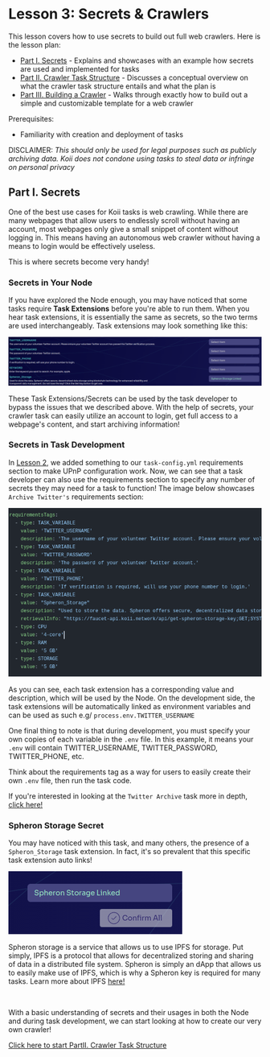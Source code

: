 # Lesson 3: Secrets & Crawlers

This lesson covers how to use secrets to build out full web crawlers. Here is the lesson plan:

- [Part I. Secrets](./README.md) - Explains and showcases with an example how secrets are used and implemented for tasks
- [Part II. Crawler Task Structure](./PartII.md) - Discusses a conceptual overview on what the crawler task structure entails and what the plan is
- [Part III. Building a Crawler](./PartIII.md) - Walks through exactly how to build out a simple and customizable template for a web crawler

Prerequisites:

- Familiarity with creation and deployment of tasks

DISCLAIMER: _This should only be used for legal purposes such as publicly archiving data. Koii does not condone using tasks to steal data or infringe on personal privacy_

## Part I. Secrets

One of the best use cases for Koii tasks is web crawling. While there are many webpages that allow users to endlessly scroll without having an account, most webpages only give a small snippet of content without logging in. This means having an autonomous web crawler without having a means to login would be effectively useless.

This is where secrets become very handy!

### Secrets in Your Node

If you have explored the Node enough, you may have noticed that some tasks require **Task Extensions** before you're able to run them. When you hear task extensions, it is essentially the same as secrets, so the two terms are used interchangeably. Task extensions may look something like this:

![Archive Twitter Task Extensions](./imgs/secrets-example.png)

These Task Extensions/Secrets can be used by the task developer to bypass the issues that we described above. With the help of secrets, your crawler task can easily utilize an account to login, get full access to a webpage's content, and start archiving information!

### Secrets in Task Development

In [Lesson 2](../Lesson%202/README.md), we added something to our `task-config.yml` requirements section to make UPnP configuration work. Now, we can see that a task developer can also use the requirements section to specify any number of secrets they may need for a task to function! The image below showcases `Archive Twitter's` requirements section:

![Archive Twitter Requirements](./imgs/twitter-reqs.png)

As you can see, each task extension has a corresponding value and description, which will be used by the Node. On the development side, the task extensions will be automatically linked as environment variables and can be used as such e.g/ `process.env.TWITTER_USERNAME`

One final thing to note is that during development, you must specify your own copies of each variable in the `.env` file. In this example, it means your `.env` will contain TWITTER_USERNAME, TWITTER_PASSWORD, TWITTER_PHONE, etc.

Think about the requirements tag as a way for users to easily create their own `.env` file, then run the task code.

If you're interested in looking at the `Twitter Archive` task more in depth, [click here!](https://github.com/koii-network/task-X)

### Spheron Storage Secret

You may have noticed with this task, and many others, the presence of a `Spheron_Storage` task extension. In fact, it's so prevalent that this specific task extension auto links!

![Spheron Storage Linked](./imgs/spheron-linked.png)

Spheron storage is a service that allows us to use IPFS for storage. Put simply, IPFS is a protocol that allows for decentralized storing and sharing of data in a distributed file system. Spheron is simply an dApp that allows us to easily make use of IPFS, which is why a Spheron key is required for many tasks. Learn more about IPFS [here!](https://docs.koii.network/develop/write-a-koii-task/task-development-kit-tdk/using-the-task-namespace/storage-via-ipfs)

<br>

With a basic understanding of secrets and their usages in both the Node and during task development, we can start looking at how to create our very own crawler!

[Click here to start PartII. Crawler Task Structure](./PartII.md)
